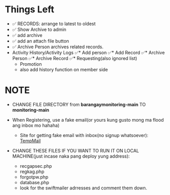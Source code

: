 # Things Left 

* :white_check_mark: RECORDS: arrange to latest to oldest
* :white_check_mark: Show Archive to admin
* :white_check_mark: add archive 
* :white_check_mark: add an attach file button
* :white_check_mark: Archive Person archives related records.
* Activity History/Activity Logs
	:white_check_mark:* Add person
	:white_check_mark:* Add Record
	:white_check_mark:* Archive Person
	:white_check_mark:* Archive Record
	:white_check_mark:* Requesting(also ignored list)
	* Promotion
	* also add history function on member side
# NOTE
- CHANGE FILE DIRECTORY from **barangaymonitoring-main** TO **monitoring-main**

- When Registering, use a fake email(or yours kung gusto mong ma flood ang inbox mo hahaha)
	- Site for getting fake email with inbox(no signup whatsoever): [TempMail](https://temp-mail.org/en/)

- CHANGE THESE FILES IF YOU WANT TO RUN IT ON LOCAL MACHINE(just incase naka pang deploy yung address):
	- recgapsec.php
	- regkag.php
	- forgotpw.php
	- database.php
	- look for the swiftmailer adrresses and comment them down.